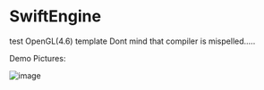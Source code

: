 # SwiftEngine
test OpenGL(4.6) template
Dont mind that compiler is mispelled.....


Demo Pictures:

![image](https://user-images.githubusercontent.com/67095081/153773190-d14c2a91-50d5-48d5-bdce-f3aa0bda3d8e.png)
